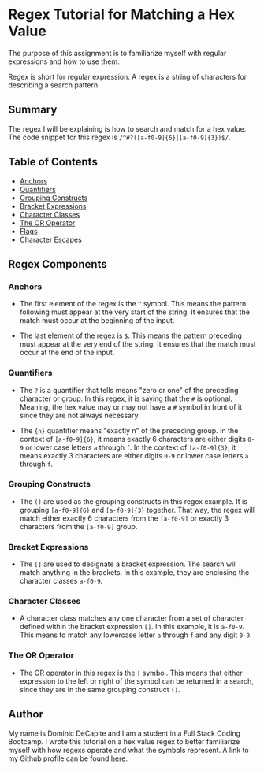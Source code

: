 # Regex Tutorial for Matching a Hex Value

The purpose of this assignment is to familiarize myself with regular expressions and how to use them.

Regex is short for regular expression. A regex is a string of characters for describing a search pattern.

## Summary

The regex I will be explaining is how to search and match for a hex value. The code snippet for this regex is `/^#?([a-f0-9]{6}|[a-f0-9]{3})$/`.

## Table of Contents

- [Anchors](#anchors)
- [Quantifiers](#quantifiers)
- [Grouping Constructs](#grouping-constructs)
- [Bracket Expressions](#bracket-expressions)
- [Character Classes](#character-classes)
- [The OR Operator](#the-or-operator)
- [Flags](#flags)
- [Character Escapes](#character-escapes)

## Regex Components

### Anchors

- The first element of the regex is the `^` symbol. This means the pattern following must appear at the very start of the string. It ensures that the match must occur at the beginning of the input. 

- The last element of the regex is `$`. This means the pattern preceding must appear at the very end of the string. It ensures that the match must occur at the end of the input.

### Quantifiers

- The `?` is a quantifier that tells means "zero or one" of the preceding character or group. In this regex, it is saying that the `#` is optional. Meaning, the hex value may or may not have a `#` symbol in front of it since they are not always necessary.

- The `{n}` quantifier means "exactly n" of the preceding group. In the context of `[a-f0-9]{6}`, it means exactly 6 characters are either digits `0-9` or lower case letters `a` through `f`. In the context of `[a-f0-9]{3}`, it means exactly 3 characters are either digits `0-9` or lower case letters `a` through `f`.

### Grouping Constructs

- The `()` are used as the grouping constructs in this regex example. It is grouping `[a-f0-9]{6}` and `[a-f0-9]{3}` together. That way, the regex will match either exactly 6 characters from the `[a-f0-9]` or exactly 3 characters from the `[a-f0-9]` group.

### Bracket Expressions

- The `[]` are used to designate a bracket expression. The search will match anything in the brackets. In this example, they are enclosing the character classes `a-f0-9`.

### Character Classes

- A character class matches any one character from a set of character defined within the bracket expression `[]`. In this example, it is `a-f0-9`. This means to match any lowercase letter `a` through `f` and any digit `0-9`. 

### The OR Operator

- The OR operator in this regex is the `|` symbol. This means that either expression to the left or right of the symbol can be returned in a search, since they are in the same grouping construct `()`.


## Author

My name is Dominic DeCapite and I am a student in a Full Stack Coding Bootcamp. I wrote this tutorial on a hex value regex to better familiarize myself with how regexs operate and what the symbols represent. A link to my Github profile can be found [here](https://github.com/domdecap).

